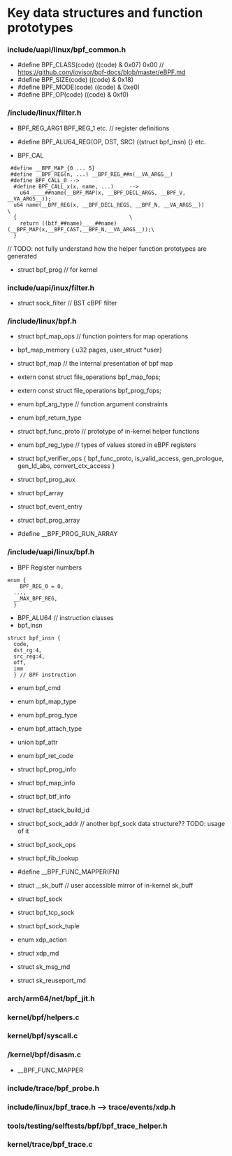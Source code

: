 
# Key data structures and function prototypes #

### include/uapi/linux/bpf_common.h ###
* #define BPF_CLASS(code) ((code) & 0x07)		0x00 // https://github.com/iovisor/bpf-docs/blob/master/eBPF.md
* #define BPF_SIZE(code)  ((code) & 0x18)
* #define BPF_MODE(code)  ((code) & 0xe0)
* #define BPF_OP(code)    ((code) & 0xf0)



### /include/linux/filter.h ###
* BPF_REG_ARG1   BPF_REG_1  etc.    // register definitions

* #define BPF_ALU64_REG(OP, DST, SRC)	((struct bpf_insn) {}  etc.

* BPF_CAL
```#define __BPF_MAP(n, ...) __BPF_MAP_##n(__VA_ARGS__)
 #define __BPF_MAP_{0 ... 5}
 #define __BPF_REG(n, ...) __BPF_REG_##n(__VA_ARGS__)
 #define BPF_CALL_0 -->
  #define BPF_CALL_x(x, name, ...)	   -->
	u64 ____##name(__BPF_MAP(x, __BPF_DECL_ARGS, __BPF_V, __VA_ARGS__));
  u64 name(__BPF_REG(x, __BPF_DECL_REGS, __BPF_N, __VA_ARGS__))	       \
  {								       \
    return ((btf_##name)____##name)(__BPF_MAP(x,__BPF_CAST,__BPF_N,__VA_ARGS__));\
  }
```
 // TODO: not fully understand how the helper function prototypes are generated

* struct bpf_prog               // for kernel


### include/uapi/inux/filter.h ###
* struct sock_filter        // BST cBPF filter


### /include/linux/bpf.h ###
* struct bpf_map_ops        // function pointers for map operations
* bpf_map_memory  { u32 pages, user_struct *user}
* struct bpf_map            // the internal presentation of bpf map
* extern const struct file_operations bpf_map_fops;
* extern const struct file_operations bpf_prog_fops;

* enum bpf_arg_type         // function argument constraints
* enum bpf_return_type
* struct bpf_func_proto     // prototype of in-kernel helper functions
* enum bpf_reg_type         // types of values stored in eBPF registers
* struct bpf_verifier_ops   { bpf_func_proto, is_valid_access,
                            gen_prologue, gen_ld_abs, convert_ctx_access }
* struct bpf_prog_aux
* struct bpf_array
* struct bpf_event_entry
* struct bpf_prog_array
* #define __BPF_PROG_RUN_ARRAY


### /include/uapi/linux/bpf.h ###
* BPF Register numbers
```
enum {
	BPF_REG_0 = 0,
  ...,
  __MAX_BPF_REG,
  }
```  
* BPF_ALU64                // instruction classes
* bpf_insn
```
struct bpf_insn {
  code,
  dst_rg:4,
  src_reg:4,
  off,
  imm
  } // BPF instruction
```  
* enum bpf_cmd
* enum bpf_map_type
* enum bpf_prog_type
* enum bpf_attach_type
* union bpf_attr
* enum bpf_ret_code
* struct bpf_prog_info
* struct bpf_map_info
* struct bpf_btf_info
* struct bpf_stack_build_id
* struct bpf_sock_addr      // another bpf_sock data structure?? TODO: usage of it
* struct bpf_sock_ops
* struct bpf_fib_lookup

* #define __BPF_FUNC_MAPPER(FN)
* struct __sk_buff          // user accessible mirror of in-kernel sk_buff
* struct bpf_sock
* struct bpf_tcp_sock
* struct bpf_sock_tuple

* enum xdp_action
* struct xdp_md
* struct sk_msg_md
* struct sk_reuseport_md

### arch/arm64/net/bpf_jit.h



### kernel/bpf/helpers.c ###

### kernel/bpf/syscall.c ###


### /kernel/bpf/disasm.c ###
* __BPF_FUNC_MAPPER

### include/trace/bpf_probe.h ###

### include/linux/bpf_trace.h --> trace/events/xdp.h ###
### tools/testing/selftests/bpf/bpf_trace_helper.h ###

### kernel/trace/bpf_trace.c ###
